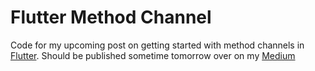 # Flutter Method Channel 
Code for my upcoming post on getting started with method channels in [Flutter](https://www.flutter.io). 
Should be published sometime tomorrow over on my [Medium](https://www.medium.com/@Nash_905)